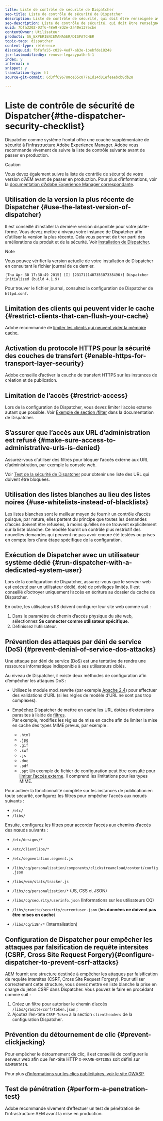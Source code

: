 ```yaml
---
title: Liste de contrôle de sécurité de Dispatcher
seo-title: Liste de contrôle de sécurité de Dispatcher
description: Liste de contrôle de sécurité, qui doit être renseignée avant la mise en production.
seo-description: Liste de contrôle de sécurité, qui doit être renseignée avant la mise en production.
uuid: 7bfa3202-03f6-48e9-8d2e-2a40e137ecbe
contentOwner: Utilisateur
products: SG_EXPERIENCEMANAGER/DISPATCHER
topic-tags: dispatcher
content-type: référence
discoiquuid: fbfafa55-c029-4ed7-ab3e-1bebfde18248
jcr-lastmodifiedby: remove-legacypath-6-1
index: y
internal: n
snippet: y
translation-type: ht
source-git-commit: 6d3ff696780ce55c077a1d14d01efeaebcb8db28

---
```



# Liste de contrôle de sécurité de Dispatcher{#the-dispatcher-security-checklist}

<!-- 

Comment Type: remark
Last Modified By: unknown unknown (ims-author-00AF43764F54BE740A490D44@AdobeID)
Last Modified Date: 2015-06-05T05:14:35.365-0400

<p>Food for thought listed on <a href="https://jira.corp.adobe.com/browse/DOC-5649">DOC-5649</a>. To be considered while proof-reading.</p> 
<p> </p>

 -->

Dispatcher comme système frontal offre une couche supplémentaire de sécurité à l’infrastructure Adobe Experience Manager. Adobe vous recommande vivement de suivre la liste de contrôle suivante avant de passer en production.

>[!CAUTION]
>
>Vous devez également suivre la liste de contrôle de sécurité de votre version d’AEM avant de passer en production. Pour plus d’informations, voir la [documentation d’Adobe Experience Manager correspondante](https://helpx.adobe.com/fr/experience-manager/6-3/sites/administering/using/security-checklist.html).

## Utilisation de la version la plus récente de Dispatcher {#use-the-latest-version-of-dispatcher}

Il est conseillé d’installer la dernière version disponible pour votre plate-forme. Vous devez mettre à niveau votre instance de Dispatcher afin d’utiliser la version la plus récente. Cela vous permet de tirer parti des améliorations du produit et de la sécurité. Voir [Installation de Dispatcher](dispatcher-install.md).

>[!NOTE]
>
>Vous pouvez vérifier la version actuelle de votre installation de Dispatcher en consultant le fichier journal de ce dernier.
>
>`[Thu Apr 30 17:30:49 2015] [I] [23171(140735307338496)] Dispatcher initialized (build 4.1.9)`
>
>Pour trouver le fichier journal, consultez la configuration de Dispatcher de `httpd.conf`.

## Limitation des clients qui peuvent vider le cache {#restrict-clients-that-can-flush-your-cache}

Adobe recommande de [limiter les clients qui peuvent vider la mémoire cache.](dispatcher-configuration.md#limiting-the-clients-that-can-flush-the-cache)

## Activation du protocole HTTPS pour la sécurité des couches de transfert {#enable-https-for-transport-layer-security}

Adobe conseille d’activer la couche de transfert HTTPS sur les instances de création et de publication.

<!-- 

Comment Type: remark
Last Modified By: unknown unknown (ims-author-00AF43764F54BE740A490D44@AdobeID)
Last Modified Date: 2015-06-26T04:41:28.841-0400

<p>Recommended to have SSL termination, front end SSL.</p> 
<p>Question is do we want to have SSL communication between dispatcher and AEM instances (publish and/or author).</p> 
<p>We might want to have two items:</p> 
<ul> 
 <li>MUST HTTPS clients -&gt; dispatcher / load balancer</li> 
 <li>NICE load balancer -&gt; dispatcher<br /> </li> 
 <li>NICE dispatcher -&gt; instances if sensitive information such as credit cards / or infrastructure requirements such as DMZ</li> 
</ul>

 -->

## Limitation de l’accès {#restrict-access}

Lors de la configuration de Dispatcher, vous devez limiter l’accès externe autant que possible. Voir [Exemple de section /filter](dispatcher-configuration.md#main-pars_184_1_title) dans la documentation de Dispatcher.

## S’assurer que l’accès aux URL d’administration est refusé  {#make-sure-access-to-administrative-urls-is-denied}

Assurez-vous d’utiliser des filtres pour bloquer l’accès externe aux URL d’administration, par exemple la console web.

Voir [Test de la sécurité de Dispatcher](dispatcher-configuration.md#testing-dispatcher-security) pour obtenir une liste des URL qui doivent être bloquées.

## Utilisation des listes blanches au lieu des listes noires {#use-whitelists-instead-of-blacklists}

Les listes blanches sont le meilleur moyen de fournir un contrôle d’accès puisque, par nature, elles partent du principe que toutes les demandes d’accès doivent être refusées, à moins qu’elles ne se trouvent explicitement sur la liste blanche. Ce modèle fournit un contrôle plus restrictif des nouvelles demandes qui peuvent ne pas avoir encore été testées ou prises en compte lors d’une étape spécifique de la configuration.

## Exécution de Dispatcher avec un utilisateur système dédié {#run-dispatcher-with-a-dedicated-system-user}

Lors de la configuration de Dispatcher, assurez-vous que le serveur web est exécuté par un utilisateur dédié, doté de privilèges limités. Il est conseillé d’octroyer uniquement l’accès en écriture au dossier du cache de Dispatcher.

En outre, les utilisateurs IIS doivent configurer leur site web comme suit :

1. Dans le paramètre de chemin d’accès physique du site web, sélectionnez **Se connecter comme utilisateur spécifique**.
1. Définissez l’utilisateur.

## Prévention des attaques par déni de service (DoS)  {#prevent-denial-of-service-dos-attacks}

Une attaque par déni de service (DoS) est une tentative de rendre une ressource informatique indisponible à ses utilisateurs ciblés.

Au niveau de Dispatcher, il existe deux méthodes de configuration afin d’empêcher les attaques DoS :  [](https://docs.adobe.com/content/docs/en/dispatcher.html#/filter (Filtres))

* Utilisez le module mod_rewrite (par exemple [Apache 2.4](https://httpd.apache.org/docs/2.4/mod/mod_rewrite.html)) pour effectuer des validations d’URL (si les règles de modèle d’URL ne sont pas trop complexes).

* Empêchez Dispatcher de mettre en cache les URL dotées d’extensions parasites à l’aide de [filtres](dispatcher-configuration.md#configuring-access-to-conten-tfilter).\
    Par exemple, modifiez les règles de mise en cache afin de limiter la mise en cache des types MIME prévus, par exemple :

   * `.html`
   * `.jpg`
   * `.gif`
   * `.swf`
   * `.js`
   * `.doc`
   * `.pdf`
   * `.ppt`
   Un exemple de fichier de configuration peut être consulté pour [limiter l’accès externe](#restrict-access). Il comprend les limitations pour les types MIME.

Pour activer la fonctionnalité complète sur les instances de publication en toute sécurité, configurez les filtres pour empêcher l’accès aux nœuds suivants :

* `/etc/`
* `/libs/`

Ensuite, configurez les filtres pour accorder l’accès aux chemins d’accès des nœuds suivants :

* `/etc/designs/*`
* `/etc/clientlibs/*`
* `/etc/segmentation.segment.js`
* `/libs/cq/personalization/components/clickstreamcloud/content/config.json`
* `/libs/wcm/stats/tracker.js`
* `/libs/cq/personalization/*` (JS, CSS et JSON)
* `/libs/cq/security/userinfo.json` (Informations sur les utilisateurs CQ)
* `/libs/granite/security/currentuser.json` (**les données ne doivent pas être mises en cache**)

* `/libs/cq/i18n/*` (Internalisation)

<!-- 

Comment Type: remark
Last Modified By: unknown unknown (ims-author-00AF43764F54BE740A490D44@AdobeID)
Last Modified Date: 2015-06-26T04:38:17.016-0400

<p>We need to highlight whether a path applies to all versions or specific ones.<br /> </p>

 -->

## Configuration de Dispatcher pour empêcher les attaques par falsification de requête intersites (CSRF, Cross Site Request Forgery){#configure-dispatcher-to-prevent-csrf-attacks}

AEM fournit une [structure](https://helpx.adobe.com/fr/experience-manager/6-3/sites/administering/using/security-checklist.html#verification-steps) destinée à empêcher les attaques par falsification de requête intersites (CSRF, Cross Site Request Forgery). Pour utiliser correctement cette structure, vous devez mettre en liste blanche la prise en charge du jeton CSRF dans Dispatcher. Vous pouvez le faire en procédant comme suit :

1. Créez un filtre pour autoriser le chemin d’accès `/libs/granite/csrf/token.json` ;
1. Ajoutez l’en-tête `CSRF-Token` à la section `clientheaders` de la configuration Dispatcher.

## Prévention du détournement de clic {#prevent-clickjacking}

Pour empêcher le détournement de clic, il est conseillé de configurer le serveur web afin que l’en-tête HTTP `X-FRAME-OPTIONS` soit défini sur `SAMEORIGIN`.

Pour plus [d’informations sur les clics publicitaires, voir le site OWASP](https://www.owasp.org/index.php/Clickjacking).

## Test de pénétration {#perform-a-penetration-test}

Adobe recommande vivement d’effectuer un test de pénétration de l’infrastructure AEM avant la mise en production.

